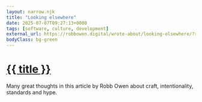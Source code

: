 ```yaml
---
layout: narrow.njk
title: "Looking elsewhere"
date: 2025-07-07T09:27:13+0000
tags: [software, culture, development]
external_url: https://robbowen.digital/wrote-about/looking-elsewhere/?ref=daniel.pizza
bodyClass: bg-green
---
```


<h1><a href="{{ external_url }}">{{ title }}</a></h1>

Many great thoughts in this article by Robb Owen about craft, intentionality, standards and hype.